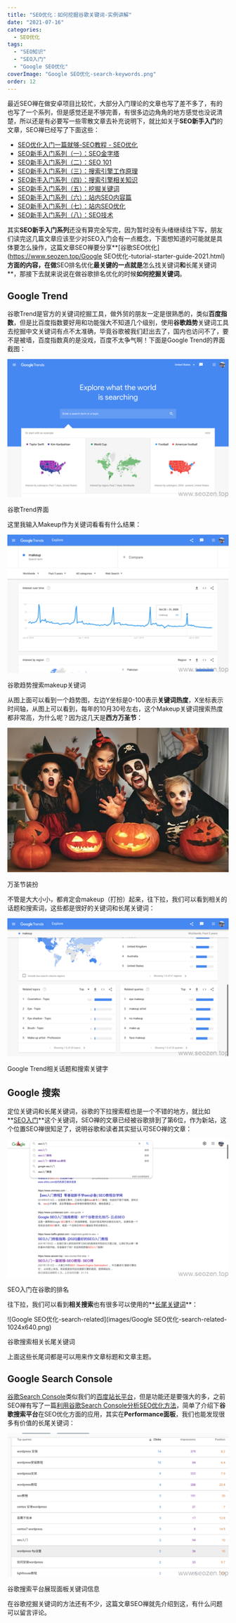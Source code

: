 ```yaml
---
title: "SEO优化：如何挖掘谷歌关键词-实例讲解"
date: "2021-07-16"
categories: 
  - SEO优化
tags: 
  - "SEO知识"
  - "SEO入门"
  - "Google SEO优化"
coverImage: "Google SEO优化-search-keywords.png"
order: 12
---
```


最近SEO禅在做安卓项目比较忙，大部分入门理论的文章也写了差不多了，有的也写了一个系列，但是感觉还是不够完善，有很多边边角角的地方感觉也没说清楚，所以还是有必要写一些零散文章去补充说明下，就比如关于**SEO新手入门**的文章，SEO禅已经写了下面这些：

- [SEO优化入门一篇就够-SEO教程 - SEO优化](https://www.seozen.top/seo-course-first-step.html)
- [SEO新手入门系列（一）：SEO金字塔](https://www.seozen.top/seo-tutorial-moz-serial-2021-outline.html)
- [SEO新手入门系列（二）：SEO 101](https://www.seozen.top/seo-tutorial-moz-serial-2021-seo101.html)
- [SEO新手入门系列（三）：搜索引擎工作原理](https://www.seozen.top/seo-tutorial-moz-serial-2021-search-engine-first.html)
- [SEO新手入门系列（四）：搜索引擎相关知识](https://www.seozen.top/seo-tutorial-moz-serial-2021-spider.html)
- [SEO新手入门系列（五）：挖掘关键词](https://www.seozen.top/seo-tutorial-moz-serial-2021-keyword-research.html)
- [SEO新手入门系列（六）：站内SEO内容篇](https://www.seozen.top/seo-tutorial-moz-serial-2021-on-page-content.html)
- [SEO新手入门系列（七）：站内SEO优化](https://www.seozen.top/seo-tutorial-moz-serial-2021-on-page.html)
- [SEO新手入门系列（八）：SEO技术](https://www.seozen.top/seo-tutorial-moz-serial-2021-technical-seo.html)

其实**SEO新手入门系列**还没有算完全写完，因为暂时没有头绪继续往下写，朋友们读完这几篇文章应该至少对SEO入门会有一点概念，下面想知道的可能就是具体要怎么操作，这篇文章SEO禅要分享**[谷歌SEO优化](https://www.seozen.top/Google SEO优化-tutorial-starter-guide-2021.html)**方面的内容，在做**SEO排名优化**最关键的一点就是**怎么找关键词**和**长尾关键词**，那接下去就来说说在做谷歌排名优化的时候**如何挖掘关键词**。

## Google Trend

谷歌Trend是官方的关键词挖掘工具，做外贸的朋友一定是很熟悉的，类似**百度指数**，但是比百度指数要好用和功能强大不知道几个级别，使用**谷歌趋势**关键词工具去挖掘中文关键词有点不太准确，毕竟谷歌被我们赶出去了，国内也访问不了，要不是被墙，百度指数真的是没戏，百度不太争气啊！下面是Google Trend的界面截图：

![Google-trend-dashboard](images/WX20210706-211206@2x-1024x640.png)

谷歌Trend界面

这里我输入Makeup作为关键词看看有什么结果：

![google-trend-makeup-term](images/google-trend-makeup-term-1024x640.png)

谷歌趋势搜索makeup关键词

从图上面可以看到一个趋势图，左边Y坐标是0-100表示**关键词热度**，X坐标表示时间轴，从图上可以看到，每年的10月30号左右，这个Makeup关键词搜索热度都非常高，为什么呢？因为这几天是**西方万圣节**：

![Halloween-makeup](images/Halloween-makeup.jpg)

万圣节装扮

不管是大大小小，都肯定会makeup（打扮）起来，往下拉，我们可以看到相关的话题和搜索词，这些都是很好的关键词和长尾关键词：

![google-trend-related-topics](images/google-trend-related-topics-1024x640.png)

Google Trend相关话题和搜索关键字

## Google 搜索

定位关键词和长尾关键词，谷歌的下拉搜索框也是一个不错的地方，就比如**[SEO入门](https://www.seozen.top/seo-course-first-step.html)**这个关键词，SEO禅的文章已经被谷歌排到了第6位，作为新站，这个位置SEO禅很知足了，说明谷歌和读者其实挺认可SEO禅的文章：

![Google-search-bar-keywords](images/Google-search-bar-keywords-1024x640.png)

SEO入门在谷歌的排名

往下拉，我们可以看到**相关搜索**也有很多可以使用的**[长尾关键词](https://www.seozen.top/long-tail-keywords.html)**：

![Google SEO优化-search-related](images/Google SEO优化-search-related-1024x640.png)

谷歌搜索相关长尾关键词

上面这些长尾词都是可以用来作文章标题和文章主题。

## Google Search Console

[谷歌Search Console](https://search.google.com/search-console?resource_id=sc-domain:seozen.top)类似我们的[百度站长平台](https://ziyuan.baidu.com)，但是功能还是要强大的多，之前SEO禅有写了一篇[利用谷歌Search Console分析SEO优化方法](https://www.seozen.top/google-search-console-seo.html)，简单了介绍下**谷歌搜索平台**在SEO优化方面的应用，其实在**Performance面板**，我们也能发现很多有价值的长尾关键词：

![Google-search-console-performance](images/Google-search-console-performance-1024x663.png)

谷歌搜索平台展现面板关键词信息

在谷歌挖掘关键词的方法还有不少，这篇文章SEO禅就先介绍到这，有什么问题可以留言评论。
